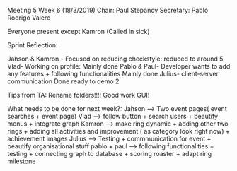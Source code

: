 Meeting 5 Week 6 (18/3/2019)
Chair: Paul Stepanov
Secretary: Pablo Rodrigo Valero


Everyone present except Kamron (Called in sick)


Sprint Reflection:

Jahson & Kamron - Focused on reducing checkstyle:
reduced to around 5
Vlad- Working on profile:
Mainly done
Pablo & Paul- Developer wants to add any features + following functionalities
Mainly done
Julius- client-server communication
Done ready to demo 2

Tips from TA:
Rename folders!!!!
Good work GUI!

What needs to be done for next week?:
Jahson --> Two event pages( event searches + event page)
Vlad --> follow button + search users + beautify menus + integrate graph
Kamron --> make ring dynamic + adding other two rings + adding all activities and improvement ( as category look right now) + achievement images
Julius --> Testing + commmunication for event + beautify organisational stuff
pablo + paul --> following functionalities + testing + connecting graph to database + scoring roaster + adapt ring milestone